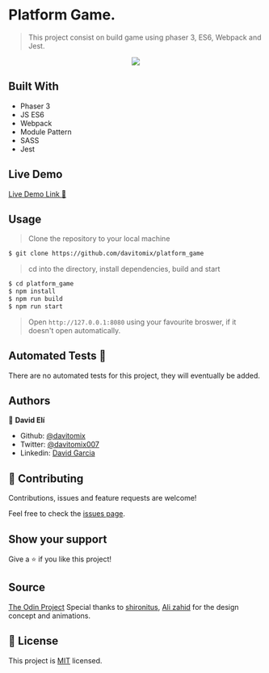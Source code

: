 # Platform Game.

> This project consist on build game using phaser 3, ES6, Webpack and Jest.

<p align="center">
  <img src="./#">
</p>

## Built With
- Phaser 3
- JS ES6
- Webpack
- Module Pattern
- SASS
- Jest

## Live Demo
[Live Demo Link :rocket:](#)


## Usage

> Clone the repository to your local machine

```sh
$ git clone https://github.com/davitomix/platform_game
```

> cd into the directory, install dependencies, build and start

```sh
$ cd platform_game
$ npm install
$ npm run build
$ npm run start
```

> Open `http://127.0.0.1:8080` using your favourite broswer, if it doesn't open automatically.

## Automated Tests :space_invader:
There are no automated tests for this project, they will eventually be added.


## Authors
👤 **David Elí**

- Github: [@davitomix](https://github.com/davitomix)
- Twitter: [@davitomix007](https://twitter.com/davitomix007)
- Linkedin: [David Garcia](https://www.linkedin.com/in/davideligarcia/)

## 🤝 Contributing
Contributions, issues and feature requests are welcome!

Feel free to check the [issues page](issues/).

## Show your support
Give a ⭐️ if you like this project!

## Source
[The Odin Project](https://www.theodinproject.com/courses/javascript/lessons/todo-list)
Special thanks to [shironitus](https://codepen.io/shironitus), [Ali zahid](https://codepen.io/alx_code) for the design concept and animations.


## 📝 License
This project is [MIT](lic.url) licensed.
